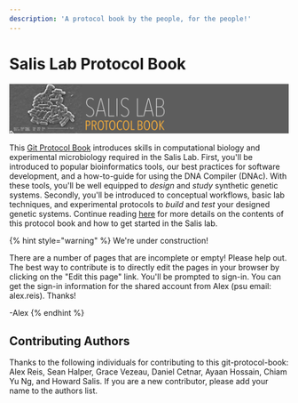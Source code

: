 ```yaml
---
description: 'A protocol book by the people, for the people!'
---
```


# Salis Lab Protocol Book

![](.gitbook/assets/protocol_book_cover.png)

This [Git Protocol Book](https://www.gitbook.com/) introduces skills in computational biology and experimental microbiology required in the Salis Lab. First, you'll be introduced to popular bioinformatics tools, our best practices for software development, and a how-to-guide for using the DNA Compiler \(DNAc\). With these tools, you'll be well equipped to _design_ and _study_ synthetic genetic systems. Secondly, you'll be introduced to conceptual workflows, basic lab techniques, and experimental protocols to _build_ and _test_ your designed genetic systems. Continue reading [here](contents.md) for more details on the contents of this protocol book and how to get started in the Salis lab.

{% hint style="warning" %}
We're under construction!

There are a number of pages that are incomplete or empty! Please help out. The best way to contribute is to directly edit the pages in your browser by clicking on the "Edit this page" link. You'll be prompted to sign-in. You can get the sign-in information for the shared account from Alex \(psu email: alex.reis\). Thanks!  
  
-Alex
{% endhint %}

## Contributing Authors

Thanks to the following individuals for contributing to this git-protocol-book: Alex Reis, Sean Halper, Grace Vezeau, Daniel Cetnar, Ayaan Hossain, Chiam Yu Ng, and Howard Salis. If you are a new contributor, please add your name to the authors list.

